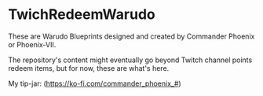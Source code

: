 # TwichRedeemWarudo
These are Warudo Blueprints designed and created by Commander Phoenix or Phoenix-VII.

The repository's content might eventually go beyond Twitch channel points redeem items, but for now, these are what's here.

My tip-jar: (https://ko-fi.com/commander_phoenix_#)
